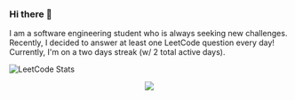 ### Hi there 👋

I am a software engineering student who is always seeking new challenges. Recently, I decided to answer at least one LeetCode question every day! Currently, I'm on a two days streak (w/ 2 total active days). 

![LeetCode Stats](https://leetcard.jacoblin.cool/Gabriel-Mesq?theme=nord&font=Manjari)
<p align="center">
  <img src="http://some_place.com/image.png" />
</p>
<!--
**Gabriel-Mesq/Gabriel-Mesq** is a ✨ _special_ ✨ repository because its `README.md` (this file) appears on your GitHub profile.

Here are some ideas to get you started:

- 🔭 I’m currently working on ...
- 🌱 I’m currently learning ...
- 👯 I’m looking to collaborate on ...
- 🤔 I’m looking for help with ...
- 💬 Ask me about ...
- 📫 How to reach me: ...
- 😄 Pronouns: ...
- ⚡ Fun fact: ...
-->

